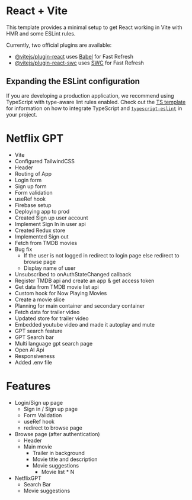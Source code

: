 # React + Vite

This template provides a minimal setup to get React working in Vite with HMR and some ESLint rules.

Currently, two official plugins are available:

- [@vitejs/plugin-react](https://github.com/vitejs/vite-plugin-react/blob/main/packages/plugin-react) uses [Babel](https://babeljs.io/) for Fast Refresh
- [@vitejs/plugin-react-swc](https://github.com/vitejs/vite-plugin-react/blob/main/packages/plugin-react-swc) uses [SWC](https://swc.rs/) for Fast Refresh

## Expanding the ESLint configuration

If you are developing a production application, we recommend using TypeScript with type-aware lint rules enabled. Check out the [TS template](https://github.com/vitejs/vite/tree/main/packages/create-vite/template-react-ts) for information on how to integrate TypeScript and [`typescript-eslint`](https://typescript-eslint.io) in your project.

# Netflix GPT

- Vite
- Configured TailwindCSS
- Header
- Routing of App
- Login form
- Sign up form
- Form validation
- useRef hook
- Firebase setup
- Deploying app to prod
- Created Sign up user account
- Implement Sign In in user api
- Created Redux store
- Implemented Sign out
- Fetch from TMDB movies
- Bug fix
  - If the user is not logged in redirect to login page else redirect to browse page
  - Display name of user
- Unsubscribed to onAuthStateChanged callback
- Register TMDB api and create an app & get access token
- Get data from TMDB movie list api
- Custom hook for Now Playing Movies
- Create a movie slice
- Planning for main container and secondary container
- Fetch data for trailer video
- Updated store for trailer video
- Embedded youtube video and made it autoplay and mute
- GPT search feature
- GPT Search bar
- Multi language gpt search page
- Open AI Api
- Responsiveness
- Added .env file

# Features

- Login/Sign up page
  - Sign in / Sign up page
  - Form Validation
  - useRef hook
  - redirect to browse page
- Browse page (after authentication)
  - Header
  - Main movie
    - Trailer in background
    - Movie title and description
    - Movie suggestions
      - Movie list \* N
- NetflixGPT
  - Search Bar
  - Movie suggestions
